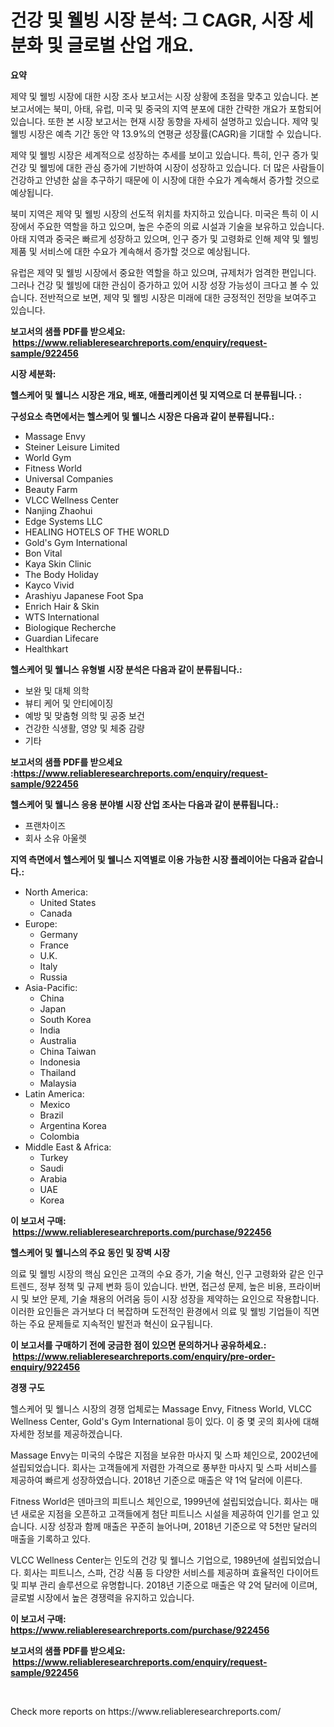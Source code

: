 <p><h1>건강 및 웰빙 시장 분석: 그 CAGR, 시장 세분화 및 글로벌 산업 개요.</h1></p><p><strong>요약</strong></p>
<p><p>제약 및 웰빙 시장에 대한 시장 조사 보고서는 시장 상황에 초점을 맞추고 있습니다. 본 보고서에는 북미, 아태, 유럽, 미국 및 중국의 지역 분포에 대한 간략한 개요가 포함되어 있습니다. 또한 본 시장 보고서는 현재 시장 동향을 자세히 설명하고 있습니다. 제약 및 웰빙 시장은 예측 기간 동안 약 13.9%의 연평균 성장률(CAGR)을 기대할 수 있습니다.</p><p>제약 및 웰빙 시장은 세계적으로 성장하는 추세를 보이고 있습니다. 특히, 인구 증가 및 건강 및 웰빙에 대한 관심 증가에 기반하여 시장이 성장하고 있습니다. 더 많은 사람들이 건강하고 안녕한 삶을 추구하기 때문에 이 시장에 대한 수요가 계속해서 증가할 것으로 예상됩니다.</p><p>북미 지역은 제약 및 웰빙 시장의 선도적 위치를 차지하고 있습니다. 미국은 특히 이 시장에서 주요한 역할을 하고 있으며, 높은 수준의 의료 시설과 기술을 보유하고 있습니다. 아태 지역과 중국은 빠르게 성장하고 있으며, 인구 증가 및 고령화로 인해 제약 및 웰빙 제품 및 서비스에 대한 수요가 계속해서 증가할 것으로 예상됩니다.</p><p>유럽은 제약 및 웰빙 시장에서 중요한 역할을 하고 있으며, 규제처가 엄격한 편입니다. 그러나 건강 및 웰빙에 대한 관심이 증가하고 있어 시장 성장 가능성이 크다고 볼 수 있습니다. 전반적으로 보면, 제약 및 웰빙 시장은 미래에 대한 긍정적인 전망을 보여주고 있습니다.</p></p>
<p><strong>보고서의 샘플 PDF를 받으세요: &nbsp;<a href="https://www.reliableresearchreports.com/enquiry/request-sample/922456">https://www.reliableresearchreports.com/enquiry/request-sample/922456</a></strong></p>
<p><strong>시장 세분화:</strong></p>
<p><strong> 헬스케어 및 웰니스 시장은 개요, 배포, 애플리케이션 및 지역으로 더 분류됩니다. :</strong></p>
<p><strong>구성요소 측면에서는 헬스케어 및 웰니스 시장은 다음과 같이 분류됩니다.:</strong></p>
<p><ul><li>Massage Envy</li><li>Steiner Leisure Limited</li><li>World Gym</li><li>Fitness World</li><li>Universal Companies</li><li>Beauty Farm</li><li>VLCC Wellness Center</li><li>Nanjing Zhaohui</li><li>Edge Systems LLC</li><li>HEALING HOTELS OF THE WORLD</li><li>Gold's Gym International</li><li>Bon Vital</li><li>Kaya Skin Clinic</li><li>The Body Holiday</li><li>Kayco Vivid</li><li>Arashiyu Japanese Foot Spa</li><li>Enrich Hair & Skin</li><li>WTS International</li><li>Biologique Recherche</li><li>Guardian Lifecare</li><li>Healthkart</li></ul></p>
<p><strong> 헬스케어 및 웰니스 유형별 시장 분석은 다음과 같이 분류됩니다.:</strong></p>
<p><ul><li>보완 및 대체 의학</li><li>뷰티 케어 및 안티에이징</li><li>예방 및 맞춤형 의학 및 공중 보건</li><li>건강한 식생활, 영양 및 체중 감량</li><li>기타</li></ul></p>
<p><strong>보고서의 샘플 PDF를 받으세요 :<a href="https://www.reliableresearchreports.com/enquiry/request-sample/922456">https://www.reliableresearchreports.com/enquiry/request-sample/922456</a></strong></p>
<p><strong> 헬스케어 및 웰니스 응용 분야별 시장 산업 조사는 다음과 같이 분류됩니다.:</strong></p>
<p><ul><li>프랜차이즈</li><li>회사 소유 아울렛</li></ul></p>
<p><strong>지역 측면에서 헬스케어 및 웰니스 지역별로 이용 가능한 시장 플레이어는 다음과 같습니다.:</strong></p>
<p><ul>
    <li>
        North America:
        <ul>
            <li>United States</li>
            <li>Canada</li>
        </ul>
    </li>
    <li>
        Europe:
        <ul>
            <li>Germany</li>
            <li>France</li>
            <li>U.K.</li>
            <li>Italy</li>
            <li>Russia</li>
        </ul>
    </li>
    <li>
        Asia-Pacific:
        <ul>
            <li>China</li>
            <li>Japan</li>
            <li>South Korea</li>
            <li>India</li>
            <li>Australia</li>
            <li>China Taiwan</li>
            <li>Indonesia</li>
            <li>Thailand</li>
            <li>Malaysia</li>
        </ul>
    </li>
    <li>
        Latin America:
        <ul>
            <li>Mexico</li>
            <li>Brazil</li>
            <li>Argentina Korea</li>
            <li>Colombia</li>
        </ul>
    </li>
    <li>
        Middle East & Africa:
        <ul>
            <li>Turkey</li>
            <li>Saudi</li>
            <li>Arabia</li>
            <li>UAE</li>
            <li>Korea</li>
        </ul>
    </li>
    </ul></p>
<p><strong>이 보고서 구매: &nbsp;<a href="https://www.reliableresearchreports.com/purchase/922456">https://www.reliableresearchreports.com/purchase/922456</a></strong></p>
<p><strong>헬스케어 및 웰니스의 주요 동인 및 장벽 시장</strong></p>
<p><p>의료 및 웰빙 시장의 핵심 요인은 고객의 수요 증가, 기술 혁신, 인구 고령화와 같은 인구 트렌드, 정부 정책 및 규제 변화 등이 있습니다. 반면, 접근성 문제, 높은 비용, 프라이버시 및 보안 문제, 기술 채용의 어려움 등이 시장 성장을 제약하는 요인으로 작용합니다. 이러한 요인들은 과거보다 더 복잡하며 도전적인 환경에서 의료 및 웰빙 기업들이 직면하는 주요 문제들로 지속적인 발전과 혁신이 요구됩니다.</p></p>
<p><strong>이 보고서를 구매하기 전에 궁금한 점이 있으면 문의하거나 공유하세요.: &nbsp;<a href="https://www.reliableresearchreports.com/enquiry/pre-order-enquiry/922456">https://www.reliableresearchreports.com/enquiry/pre-order-enquiry/922456</a></strong></p>
<p><strong>경쟁 구도</strong></p>
<p><p>헬스케어 및 웰니스 시장의 경쟁 업체로는 Massage Envy, Fitness World, VLCC Wellness Center, Gold's Gym International 등이 있다. 이 중 몇 곳의 회사에 대해 자세한 정보를 제공하겠습니다.</p><p>Massage Envy는 미국의 수많은 지점을 보유한 마사지 및 스파 체인으로, 2002년에 설립되었습니다. 회사는 고객들에게 저렴한 가격으로 풍부한 마사지 및 스파 서비스를 제공하여 빠르게 성장하였습니다. 2018년 기준으로 매출은 약 1억 달러에 이른다.</p><p>Fitness World은 덴마크의 피트니스 체인으로, 1999년에 설립되었습니다. 회사는 매년 새로운 지점을 오픈하고 고객들에게 첨단 피트니스 시설을 제공하여 인기를 얻고 있습니다. 시장 성장과 함께 매출은 꾸준히 늘어나며, 2018년 기준으로 약 5천만 달러의 매출을 기록하고 있다.</p><p>VLCC Wellness Center는 인도의 건강 및 웰니스 기업으로, 1989년에 설립되었습니다. 회사는 피트니스, 스파, 건강 식품 등 다양한 서비스를 제공하며 효율적인 다이어트 및 피부 관리 솔루션으로 유명합니다. 2018년 기준으로 매출은 약 2억 달러에 이르며, 글로벌 시장에서 높은 경쟁력을 유지하고 있습니다.</p></p>
<p><strong>이 보고서 구매: &nbsp; <a href="https://www.reliableresearchreports.com/purchase/922456">https://www.reliableresearchreports.com/purchase/922456</a></strong></p>
<p><strong>보고서의 샘플 PDF를 받으세요: &nbsp;<a href="https://www.reliableresearchreports.com/enquiry/request-sample/922456">https://www.reliableresearchreports.com/enquiry/request-sample/922456</a></strong><strong></strong></p>
<p>&nbsp;</p>
<p>Check more reports on https://www.reliableresearchreports.com/</p>